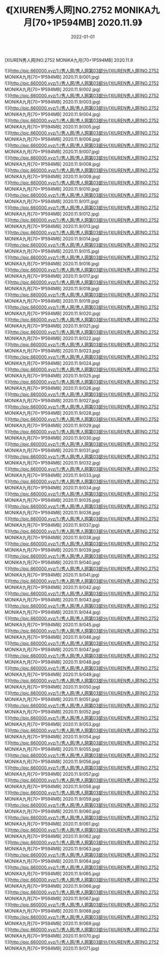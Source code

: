 ﻿---
layout: post
title:  《[XIUREN秀人网]NO.2752 MONIKA九月[70+1P594MB] 2020.11.9》
date:   2022-01-01
img: http://pic.660000.xyz/1:/秀人网/秀人网第03部分/[XIUREN秀人网]NO.2752 MONIKA九月[70+1P594MB] 2020.11.9/000.jpg
categories: [美女, 清纯, 唯美]
---

[XIUREN秀人网]NO.2752 MONIKA九月[70+1P594MB] 2020.11.9

 ![](http://pic.660000.xyz/1:/秀人网/秀人网第03部分/[XIUREN秀人网]NO.2752 MONIKA九月[70+1P594MB] 2020.11.9/001.jpg) <br>![](http://pic.660000.xyz/1:/秀人网/秀人网第03部分/[XIUREN秀人网]NO.2752 MONIKA九月[70+1P594MB] 2020.11.9/002.jpg) <br>![](http://pic.660000.xyz/1:/秀人网/秀人网第03部分/[XIUREN秀人网]NO.2752 MONIKA九月[70+1P594MB] 2020.11.9/003.jpg) <br>![](http://pic.660000.xyz/1:/秀人网/秀人网第03部分/[XIUREN秀人网]NO.2752 MONIKA九月[70+1P594MB] 2020.11.9/004.jpg) <br>![](http://pic.660000.xyz/1:/秀人网/秀人网第03部分/[XIUREN秀人网]NO.2752 MONIKA九月[70+1P594MB] 2020.11.9/005.jpg) <br>![](http://pic.660000.xyz/1:/秀人网/秀人网第03部分/[XIUREN秀人网]NO.2752 MONIKA九月[70+1P594MB] 2020.11.9/006.jpg) <br>![](http://pic.660000.xyz/1:/秀人网/秀人网第03部分/[XIUREN秀人网]NO.2752 MONIKA九月[70+1P594MB] 2020.11.9/007.jpg) <br>![](http://pic.660000.xyz/1:/秀人网/秀人网第03部分/[XIUREN秀人网]NO.2752 MONIKA九月[70+1P594MB] 2020.11.9/008.jpg) <br>![](http://pic.660000.xyz/1:/秀人网/秀人网第03部分/[XIUREN秀人网]NO.2752 MONIKA九月[70+1P594MB] 2020.11.9/009.jpg) <br>![](http://pic.660000.xyz/1:/秀人网/秀人网第03部分/[XIUREN秀人网]NO.2752 MONIKA九月[70+1P594MB] 2020.11.9/010.jpg) <br>![](http://pic.660000.xyz/1:/秀人网/秀人网第03部分/[XIUREN秀人网]NO.2752 MONIKA九月[70+1P594MB] 2020.11.9/011.jpg) <br>![](http://pic.660000.xyz/1:/秀人网/秀人网第03部分/[XIUREN秀人网]NO.2752 MONIKA九月[70+1P594MB] 2020.11.9/012.jpg) <br>![](http://pic.660000.xyz/1:/秀人网/秀人网第03部分/[XIUREN秀人网]NO.2752 MONIKA九月[70+1P594MB] 2020.11.9/013.jpg) <br>![](http://pic.660000.xyz/1:/秀人网/秀人网第03部分/[XIUREN秀人网]NO.2752 MONIKA九月[70+1P594MB] 2020.11.9/014.jpg) <br>![](http://pic.660000.xyz/1:/秀人网/秀人网第03部分/[XIUREN秀人网]NO.2752 MONIKA九月[70+1P594MB] 2020.11.9/015.jpg) <br>![](http://pic.660000.xyz/1:/秀人网/秀人网第03部分/[XIUREN秀人网]NO.2752 MONIKA九月[70+1P594MB] 2020.11.9/016.jpg) <br>![](http://pic.660000.xyz/1:/秀人网/秀人网第03部分/[XIUREN秀人网]NO.2752 MONIKA九月[70+1P594MB] 2020.11.9/017.jpg) <br>![](http://pic.660000.xyz/1:/秀人网/秀人网第03部分/[XIUREN秀人网]NO.2752 MONIKA九月[70+1P594MB] 2020.11.9/018.jpg) <br>![](http://pic.660000.xyz/1:/秀人网/秀人网第03部分/[XIUREN秀人网]NO.2752 MONIKA九月[70+1P594MB] 2020.11.9/019.jpg) <br>![](http://pic.660000.xyz/1:/秀人网/秀人网第03部分/[XIUREN秀人网]NO.2752 MONIKA九月[70+1P594MB] 2020.11.9/020.jpg) <br>![](http://pic.660000.xyz/1:/秀人网/秀人网第03部分/[XIUREN秀人网]NO.2752 MONIKA九月[70+1P594MB] 2020.11.9/021.jpg) <br>![](http://pic.660000.xyz/1:/秀人网/秀人网第03部分/[XIUREN秀人网]NO.2752 MONIKA九月[70+1P594MB] 2020.11.9/022.jpg) <br>![](http://pic.660000.xyz/1:/秀人网/秀人网第03部分/[XIUREN秀人网]NO.2752 MONIKA九月[70+1P594MB] 2020.11.9/023.jpg) <br>![](http://pic.660000.xyz/1:/秀人网/秀人网第03部分/[XIUREN秀人网]NO.2752 MONIKA九月[70+1P594MB] 2020.11.9/024.jpg) <br>![](http://pic.660000.xyz/1:/秀人网/秀人网第03部分/[XIUREN秀人网]NO.2752 MONIKA九月[70+1P594MB] 2020.11.9/025.jpg) <br>![](http://pic.660000.xyz/1:/秀人网/秀人网第03部分/[XIUREN秀人网]NO.2752 MONIKA九月[70+1P594MB] 2020.11.9/026.jpg) <br>![](http://pic.660000.xyz/1:/秀人网/秀人网第03部分/[XIUREN秀人网]NO.2752 MONIKA九月[70+1P594MB] 2020.11.9/027.jpg) <br>![](http://pic.660000.xyz/1:/秀人网/秀人网第03部分/[XIUREN秀人网]NO.2752 MONIKA九月[70+1P594MB] 2020.11.9/028.jpg) <br>![](http://pic.660000.xyz/1:/秀人网/秀人网第03部分/[XIUREN秀人网]NO.2752 MONIKA九月[70+1P594MB] 2020.11.9/029.jpg) <br>![](http://pic.660000.xyz/1:/秀人网/秀人网第03部分/[XIUREN秀人网]NO.2752 MONIKA九月[70+1P594MB] 2020.11.9/030.jpg) <br>![](http://pic.660000.xyz/1:/秀人网/秀人网第03部分/[XIUREN秀人网]NO.2752 MONIKA九月[70+1P594MB] 2020.11.9/031.jpg) <br>![](http://pic.660000.xyz/1:/秀人网/秀人网第03部分/[XIUREN秀人网]NO.2752 MONIKA九月[70+1P594MB] 2020.11.9/032.jpg) <br>![](http://pic.660000.xyz/1:/秀人网/秀人网第03部分/[XIUREN秀人网]NO.2752 MONIKA九月[70+1P594MB] 2020.11.9/033.jpg) <br>![](http://pic.660000.xyz/1:/秀人网/秀人网第03部分/[XIUREN秀人网]NO.2752 MONIKA九月[70+1P594MB] 2020.11.9/034.jpg) <br>![](http://pic.660000.xyz/1:/秀人网/秀人网第03部分/[XIUREN秀人网]NO.2752 MONIKA九月[70+1P594MB] 2020.11.9/035.jpg) <br>![](http://pic.660000.xyz/1:/秀人网/秀人网第03部分/[XIUREN秀人网]NO.2752 MONIKA九月[70+1P594MB] 2020.11.9/036.jpg) <br>![](http://pic.660000.xyz/1:/秀人网/秀人网第03部分/[XIUREN秀人网]NO.2752 MONIKA九月[70+1P594MB] 2020.11.9/037.jpg) <br>![](http://pic.660000.xyz/1:/秀人网/秀人网第03部分/[XIUREN秀人网]NO.2752 MONIKA九月[70+1P594MB] 2020.11.9/038.jpg) <br>![](http://pic.660000.xyz/1:/秀人网/秀人网第03部分/[XIUREN秀人网]NO.2752 MONIKA九月[70+1P594MB] 2020.11.9/039.jpg) <br>![](http://pic.660000.xyz/1:/秀人网/秀人网第03部分/[XIUREN秀人网]NO.2752 MONIKA九月[70+1P594MB] 2020.11.9/040.jpg) <br>![](http://pic.660000.xyz/1:/秀人网/秀人网第03部分/[XIUREN秀人网]NO.2752 MONIKA九月[70+1P594MB] 2020.11.9/041.jpg) <br>![](http://pic.660000.xyz/1:/秀人网/秀人网第03部分/[XIUREN秀人网]NO.2752 MONIKA九月[70+1P594MB] 2020.11.9/042.jpg) <br>![](http://pic.660000.xyz/1:/秀人网/秀人网第03部分/[XIUREN秀人网]NO.2752 MONIKA九月[70+1P594MB] 2020.11.9/043.jpg) <br>![](http://pic.660000.xyz/1:/秀人网/秀人网第03部分/[XIUREN秀人网]NO.2752 MONIKA九月[70+1P594MB] 2020.11.9/044.jpg) <br>![](http://pic.660000.xyz/1:/秀人网/秀人网第03部分/[XIUREN秀人网]NO.2752 MONIKA九月[70+1P594MB] 2020.11.9/045.jpg) <br>![](http://pic.660000.xyz/1:/秀人网/秀人网第03部分/[XIUREN秀人网]NO.2752 MONIKA九月[70+1P594MB] 2020.11.9/046.jpg) <br>![](http://pic.660000.xyz/1:/秀人网/秀人网第03部分/[XIUREN秀人网]NO.2752 MONIKA九月[70+1P594MB] 2020.11.9/047.jpg) <br>![](http://pic.660000.xyz/1:/秀人网/秀人网第03部分/[XIUREN秀人网]NO.2752 MONIKA九月[70+1P594MB] 2020.11.9/048.jpg) <br>![](http://pic.660000.xyz/1:/秀人网/秀人网第03部分/[XIUREN秀人网]NO.2752 MONIKA九月[70+1P594MB] 2020.11.9/049.jpg) <br>![](http://pic.660000.xyz/1:/秀人网/秀人网第03部分/[XIUREN秀人网]NO.2752 MONIKA九月[70+1P594MB] 2020.11.9/050.jpg) <br>![](http://pic.660000.xyz/1:/秀人网/秀人网第03部分/[XIUREN秀人网]NO.2752 MONIKA九月[70+1P594MB] 2020.11.9/051.jpg) <br>![](http://pic.660000.xyz/1:/秀人网/秀人网第03部分/[XIUREN秀人网]NO.2752 MONIKA九月[70+1P594MB] 2020.11.9/052.jpg) <br>![](http://pic.660000.xyz/1:/秀人网/秀人网第03部分/[XIUREN秀人网]NO.2752 MONIKA九月[70+1P594MB] 2020.11.9/053.jpg) <br>![](http://pic.660000.xyz/1:/秀人网/秀人网第03部分/[XIUREN秀人网]NO.2752 MONIKA九月[70+1P594MB] 2020.11.9/054.jpg) <br>![](http://pic.660000.xyz/1:/秀人网/秀人网第03部分/[XIUREN秀人网]NO.2752 MONIKA九月[70+1P594MB] 2020.11.9/055.jpg) <br>![](http://pic.660000.xyz/1:/秀人网/秀人网第03部分/[XIUREN秀人网]NO.2752 MONIKA九月[70+1P594MB] 2020.11.9/056.jpg) <br>![](http://pic.660000.xyz/1:/秀人网/秀人网第03部分/[XIUREN秀人网]NO.2752 MONIKA九月[70+1P594MB] 2020.11.9/057.jpg) <br>![](http://pic.660000.xyz/1:/秀人网/秀人网第03部分/[XIUREN秀人网]NO.2752 MONIKA九月[70+1P594MB] 2020.11.9/058.jpg) <br>![](http://pic.660000.xyz/1:/秀人网/秀人网第03部分/[XIUREN秀人网]NO.2752 MONIKA九月[70+1P594MB] 2020.11.9/059.jpg) <br>![](http://pic.660000.xyz/1:/秀人网/秀人网第03部分/[XIUREN秀人网]NO.2752 MONIKA九月[70+1P594MB] 2020.11.9/060.jpg) <br>![](http://pic.660000.xyz/1:/秀人网/秀人网第03部分/[XIUREN秀人网]NO.2752 MONIKA九月[70+1P594MB] 2020.11.9/061.jpg) <br>![](http://pic.660000.xyz/1:/秀人网/秀人网第03部分/[XIUREN秀人网]NO.2752 MONIKA九月[70+1P594MB] 2020.11.9/062.jpg) <br>![](http://pic.660000.xyz/1:/秀人网/秀人网第03部分/[XIUREN秀人网]NO.2752 MONIKA九月[70+1P594MB] 2020.11.9/063.jpg) <br>![](http://pic.660000.xyz/1:/秀人网/秀人网第03部分/[XIUREN秀人网]NO.2752 MONIKA九月[70+1P594MB] 2020.11.9/064.jpg) <br>![](http://pic.660000.xyz/1:/秀人网/秀人网第03部分/[XIUREN秀人网]NO.2752 MONIKA九月[70+1P594MB] 2020.11.9/065.jpg) <br>![](http://pic.660000.xyz/1:/秀人网/秀人网第03部分/[XIUREN秀人网]NO.2752 MONIKA九月[70+1P594MB] 2020.11.9/066.jpg) <br>![](http://pic.660000.xyz/1:/秀人网/秀人网第03部分/[XIUREN秀人网]NO.2752 MONIKA九月[70+1P594MB] 2020.11.9/067.jpg) <br>![](http://pic.660000.xyz/1:/秀人网/秀人网第03部分/[XIUREN秀人网]NO.2752 MONIKA九月[70+1P594MB] 2020.11.9/068.jpg) <br>![](http://pic.660000.xyz/1:/秀人网/秀人网第03部分/[XIUREN秀人网]NO.2752 MONIKA九月[70+1P594MB] 2020.11.9/069.jpg) <br>![](http://pic.660000.xyz/1:/秀人网/秀人网第03部分/[XIUREN秀人网]NO.2752 MONIKA九月[70+1P594MB] 2020.11.9/070.jpg) <br>![](http://pic.660000.xyz/1:/秀人网/秀人网第03部分/[XIUREN秀人网]NO.2752 MONIKA九月[70+1P594MB] 2020.11.9/071.jpg) <br>
